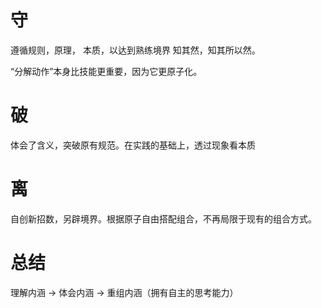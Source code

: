 # 守
遵循规则，原理， 本质，以达到熟练境界
知其然，知其所以然。

“分解动作”本身比技能更重要，因为它更原子化。
# 破
体会了含义，突破原有规范。在实践的基础上，透过现象看本质

# 离
自创新招数，另辟境界。根据原子自由搭配组合，不再局限于现有的组合方式。

# 总结
理解内涵 → 体会内涵 → 重组内涵（拥有自主的思考能力）
